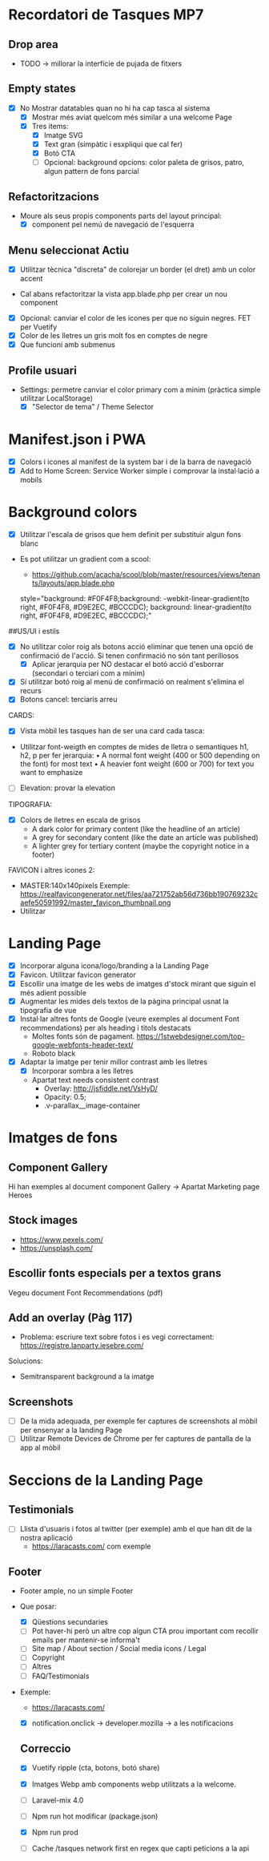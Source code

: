 # Recordatori de Tasques MP7

## Drop area
- TODO -> millorar la interfície de pujada de fitxers

## Empty states
- [X] No Mostrar datatables quan no hi ha cap tasca al sistema
  - [X] Mostrar més aviat quelcom més similar a una welcome Page
  - [X] Tres items:
    - [X] Imatge SVG 
    - [X] Text gran (simpàtic i esxpliqui que cal fer)
    - [X] Botó CTA 
    - [ ] Opcional: background opcions: color paleta de grisos, patro, algun pattern de fons parcial 

## Refactoritzacions

- Moure als seus propis components parts del layout principal:
  - [X] component pel nemú de navegació de l'esquerra

## Menu seleccionat Actiu

- [X] Utilitzar tècnica "discreta" de colorejar un border (el dret) amb un color accent
- Cal abans refactoritzar la vista app.blade.php per crear un nou component
- [X] Opcional: canviar el color de les icones per que no siguin negres. FET per Vuetify
- [X] Color de les lletres un gris molt fos en comptes de negre
- [X] Que funcioni amb submenus
## Profile usuari

- Settings: permetre canviar el color primary com a mínim (pràctica simple utilitzar LocalStorage)
  - [X] "Selector de tema" / Theme Selector
  
# Manifest.json i PWA
- [X] Colors i icones al manifest de la system bar i de la barra de navegació 
- [X] Add to Home Screen: Service Worker simple i comprovar la instal·lació a mobils 
  
# Background colors
    
- [X] Utilitzar l'escala de grisos que hem definit per substituir algun fons blanc
- Es pot utilitzar un gradient com a scool: 
  - https://github.com/acacha/scool/blob/master/resources/views/tenants/layouts/app.blade.php
  
  style="background: #F0F4F8;background: -webkit-linear-gradient(to right, #F0F4F8, #D9E2EC, #BCCCDC);
              background: linear-gradient(to right, #F0F4F8, #D9E2EC, #BCCCDC);"
              
##US/UI i estils

- [X] No utilitzar color roig als botons acció eliminar que tenen una opció de confirmació de l'acció. Si tenen confirmació no són tant perillosos
  - [X] Aplicar jerarquia per NO destacar el botó acció d'esborrar (secondari o terciari com a mínim)
- [X] Sí utilitzar botó roig al menú de confirmació on realment s'elimina el recurs
- [X] Botons cancel: terciaris arreu

CARDS:
- [X] Vista mòbil les tasques han de ser una card cada tasca:
 - Utilitzar font-weigth en comptes de mides de lletra o semantiques h1, h2, p per fer jerarquia:
  • A normal font weight (400 or 500 depending on the font) for most text
  • A heavier font weight (600 or 700) for text you want to emphasize
- [ ] Elevation: provar la elevation
  
TIPOGRAFIA:  
- [X] Colors de lletres en escala de grisos
  - A dark color for primary content (like the headline of an article)
  - A grey for secondary content (like the date an article was published)
  - A lighter grey for tertiary content (maybe the copyright notice in a footer)
  
FAVICON i altres icones 2:
- MASTER:140x140pixels Exemple: https://realfavicongenerator.net/files/aa721752ab56d736bb190769232caefe50591992/master_favicon_thumbnail.png
- Utilitzar

# Landing Page

- [X] Incorporar alguna icona/logo/branding a la Landing Page
- [X] Favicon. Utilitzar favicon generator
- [X] Escollir una imatge de les webs de imatges d'stock mirant que siguin el més adient possible
- [X] Augmentar les mides dels textos de la pàgina principal usnat la tipografia de vue
- [X] Instal·lar altres fonts de Google (veure exemples al document Font recommendations) per als heading i titols destacats
  - Moltes fonts són de pagament. https://1stwebdesigner.com/top-google-webfonts-header-text/
  - Roboto black
- [X] Adaptar la imatge per tenir millor contrast amb les lletres
  - [X] Incorporar sombra a les lletres
  - Apartat text needs consistent contrast
    - Overlay: http://jsfiddle.net/VsHyD/
    - Opacity: 0.5;
    - .v-parallax__image-container
# Imatges de fons

## Component Gallery

Hi han exemples al document component Gallery -> Apartat Marketing page Heroes

## Stock images

- https://www.pexels.com/
- https://unsplash.com/

## Escollir fonts especials per a textos grans

Vegeu document Font Recommendations (pdf)

## Add an overlay (Pàg 117)

- Problema: escriure text sobre fotos i es vegi correctament: https://registre.lanparty.iesebre.com/

Solucions:
- Semitransparent background a la imatge

## Screenshots

- [ ] De la mida adequada, per exemple fer captures de screenshots al mòbil per ensenyar a la landing Page
- [ ] Utilitzar Remote Devices de Chrome per fer captures de pantalla de la app al mòbil

# Seccions de la Landing Page

## Testimonials
- [ ] Llista d'usuaris i fotos al twitter (per exemple) amb el que han dit de la nostra aplicació
  - https://laracasts.com/  com exemple
  
## Footer

- Footer ample, no un simple Footer 
- Que posar:
  - [x] Qüestions secundaries
  - [ ] Pot haver-hi però un altre cop algun CTA prou important com recollir emails per mantenir-se informa't
  - [ ] Site map / About section / Social media icons / Legal
  - [ ] Copyright
  - [ ] Altres
   - [ ] FAQ/Testimonials
- Exemple:
  - https://laracasts.com/  

  - [X] notification.onclick -> developer.mozilla -> a les notificacions
  
  
  ## Correccio
  - [X] Vuetify ripple (cta, botons, botó share)
  - [X] Imatges Webp amb components webp utilitzats a la welcome.
  - [ ] Laravel-mix 4.0
  - [ ] Npm run hot modificar (package.json)
  - [x] Npm run prod
  - [ ] Cache /tasques network first en regex que capti peticions a la api
  
  